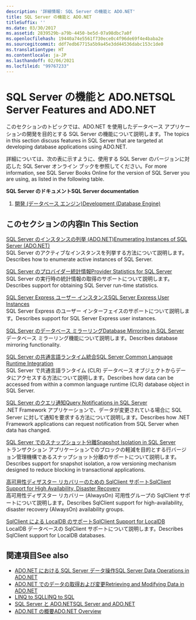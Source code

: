 ```yaml
---
description: '詳細情報: SQL Server の機能と ADO.NET'
title: SQL Server の機能と ADO.NET
titleSuffix: ''
ms.date: 03/30/2017
ms.assetid: 2839529b-a79b-4450-be5d-07a98dbc7a0f
ms.openlocfilehash: 19440a74e5561f730ece0c4f96de69f4e4baba2e
ms.sourcegitcommit: ddf7edb67715a5b9a45e3dd44536dabc153c1de0
ms.translationtype: HT
ms.contentlocale: ja-JP
ms.lasthandoff: 02/06/2021
ms.locfileid: "99767233"
---
```

# <a name="sql-server-features-and-adonet"></a><span data-ttu-id="d4033-103">SQL Server の機能と ADO.NET</span><span class="sxs-lookup"><span data-stu-id="d4033-103">SQL Server Features and ADO.NET</span></span>

<span data-ttu-id="d4033-104">このセクションのトピックでは、ADO.NET を使用したデータベース アプリケーションの開発を目的とする SQL Server の機能について説明します。</span><span class="sxs-lookup"><span data-stu-id="d4033-104">The topics in this section discuss features in SQL Server that are targeted at developing database applications using ADO.NET.</span></span>  
  
 <span data-ttu-id="d4033-105">詳細については、次の表に示すように、使用する SQL Server のバージョンに対応した SQL Server オンライン ブックを参照してください。</span><span class="sxs-lookup"><span data-stu-id="d4033-105">For more information, see SQL Server Books Online for the version of SQL Server you are using, as listed in the following table.</span></span>  
  
 <span data-ttu-id="d4033-106">**SQL Server のドキュメント**</span><span class="sxs-lookup"><span data-stu-id="d4033-106">**SQL Server documentation**</span></span>  
  
1. <span data-ttu-id="d4033-107">[開発 (データベース エンジン)](/previous-versions/sql/sql-server-2008/bb500155(v=sql.100))</span><span class="sxs-lookup"><span data-stu-id="d4033-107">[Development (Database Engine)](/previous-versions/sql/sql-server-2008/bb500155(v=sql.100))</span></span>  
  
## <a name="in-this-section"></a><span data-ttu-id="d4033-108">このセクションの内容</span><span class="sxs-lookup"><span data-stu-id="d4033-108">In This Section</span></span>  

 [<span data-ttu-id="d4033-109">SQL Server のインスタンスの列挙 (ADO.NET)</span><span class="sxs-lookup"><span data-stu-id="d4033-109">Enumerating Instances of SQL Server (ADO.NET)</span></span>](enumerating-instances-of-sql-server.md)  
 <span data-ttu-id="d4033-110">SQL Server のアクティブなインスタンスを列挙する方法について説明します。</span><span class="sxs-lookup"><span data-stu-id="d4033-110">Describes how to enumerate active instances of SQL Server.</span></span>  
  
 [<span data-ttu-id="d4033-111">SQL Server のプロバイダー統計情報</span><span class="sxs-lookup"><span data-stu-id="d4033-111">Provider Statistics for SQL Server</span></span>](provider-statistics-for-sql-server.md)  
 <span data-ttu-id="d4033-112">SQL Server の実行時の統計情報の取得のサポートについて説明します。</span><span class="sxs-lookup"><span data-stu-id="d4033-112">Describes support for obtaining SQL Server run-time statistics.</span></span>  
  
 [<span data-ttu-id="d4033-113">SQL Server Express ユーザー インスタンス</span><span class="sxs-lookup"><span data-stu-id="d4033-113">SQL Server Express User Instances</span></span>](sql-server-express-user-instances.md)  
 <span data-ttu-id="d4033-114">SQL Server Express のユーザー インターフェイスのサポートについて説明します。</span><span class="sxs-lookup"><span data-stu-id="d4033-114">Describes support for SQL Server Express user instances.</span></span>  
  
 [<span data-ttu-id="d4033-115">SQL Server のデータベース ミラーリング</span><span class="sxs-lookup"><span data-stu-id="d4033-115">Database Mirroring in SQL Server</span></span>](database-mirroring-in-sql-server.md)  
 <span data-ttu-id="d4033-116">データベース ミラーリング機能について説明します。</span><span class="sxs-lookup"><span data-stu-id="d4033-116">Describes database mirroring functionality.</span></span>  
  
 [<span data-ttu-id="d4033-117">SQL Server の共通言語ランタイム統合</span><span class="sxs-lookup"><span data-stu-id="d4033-117">SQL Server Common Language Runtime Integration</span></span>](sql-server-common-language-runtime-integration.md)  
 <span data-ttu-id="d4033-118">SQL Server で共通言語ランタイム (CLR) データベース オブジェクトからデータにアクセスする方法について説明します。</span><span class="sxs-lookup"><span data-stu-id="d4033-118">Describes how data can be accessed from within a common language runtime (CLR) database object in SQL Server.</span></span>  
  
 [<span data-ttu-id="d4033-119">SQL Server のクエリ通知</span><span class="sxs-lookup"><span data-stu-id="d4033-119">Query Notifications in SQL Server</span></span>](query-notifications-in-sql-server.md)  
 <span data-ttu-id="d4033-120">.NET Framework アプリケーションで、データが変更されている場合に SQL Server に対して通知を要求する方法について説明します。</span><span class="sxs-lookup"><span data-stu-id="d4033-120">Describes how .NET Framework applications can request notification from SQL Server when data has changed.</span></span>  
  
 [<span data-ttu-id="d4033-121">SQL Server でのスナップショット分離</span><span class="sxs-lookup"><span data-stu-id="d4033-121">Snapshot Isolation in SQL Server</span></span>](snapshot-isolation-in-sql-server.md)  
 <span data-ttu-id="d4033-122">トランザクション アプリケーションでのブロックの軽減を目的とする行バージョン管理機構であるスナップショット分離のサポートについて説明します。</span><span class="sxs-lookup"><span data-stu-id="d4033-122">Describes support for snapshot isolation, a row versioning mechanism designed to reduce blocking in transactional applications.</span></span>  
  
 [<span data-ttu-id="d4033-123">高可用性ディザスター リカバリーのための SqlClient サポート</span><span class="sxs-lookup"><span data-stu-id="d4033-123">SqlClient Support for High Availability, Disaster Recovery</span></span>](sqlclient-support-for-high-availability-disaster-recovery.md)  
 <span data-ttu-id="d4033-124">高可用性ディザスター リカバリー (AlwaysOn) 可用性グループの SqlClient サポートについて説明します。</span><span class="sxs-lookup"><span data-stu-id="d4033-124">Describes SqlClient support for high-availability, disaster recovery (AlwaysOn) availability groups.</span></span>  
  
 [<span data-ttu-id="d4033-125">SqlClient による LocalDB のサポート</span><span class="sxs-lookup"><span data-stu-id="d4033-125">SqlClient Support for LocalDB</span></span>](sqlclient-support-for-localdb.md)  
 <span data-ttu-id="d4033-126">LocalDB データベースの SqlClient サポートについて説明します。</span><span class="sxs-lookup"><span data-stu-id="d4033-126">Describes SqlClient support for LocalDB databases.</span></span>  
  
## <a name="see-also"></a><span data-ttu-id="d4033-127">関連項目</span><span class="sxs-lookup"><span data-stu-id="d4033-127">See also</span></span>

- [<span data-ttu-id="d4033-128">ADO.NET における SQL Server データ操作</span><span class="sxs-lookup"><span data-stu-id="d4033-128">SQL Server Data Operations in ADO.NET</span></span>](sql-server-data-operations.md)
- [<span data-ttu-id="d4033-129">ADO.NET でのデータの取得および変更</span><span class="sxs-lookup"><span data-stu-id="d4033-129">Retrieving and Modifying Data in ADO.NET</span></span>](../retrieving-and-modifying-data.md)
- [<span data-ttu-id="d4033-130">LINQ to SQL</span><span class="sxs-lookup"><span data-stu-id="d4033-130">LINQ to SQL</span></span>](./linq/index.md)
- [<span data-ttu-id="d4033-131">SQL Server と ADO.NET</span><span class="sxs-lookup"><span data-stu-id="d4033-131">SQL Server and ADO.NET</span></span>](index.md)
- [<span data-ttu-id="d4033-132">ADO.NET の概要</span><span class="sxs-lookup"><span data-stu-id="d4033-132">ADO.NET Overview</span></span>](../ado-net-overview.md)
